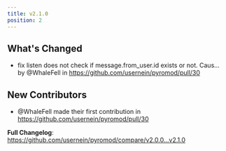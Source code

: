 ```yaml
---
title: v2.1.0
position: 2
---
```

## What's Changed
* fix listen does not check if message.from_user.id exists or not. Caus… by @WhaleFell in https://github.com/usernein/pyromod/pull/30

## New Contributors
* @WhaleFell made their first contribution in https://github.com/usernein/pyromod/pull/30

**Full Changelog**: https://github.com/usernein/pyromod/compare/v2.0.0...v2.1.0